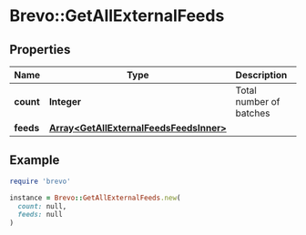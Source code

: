 # Brevo::GetAllExternalFeeds

## Properties

| Name | Type | Description | Notes |
| ---- | ---- | ----------- | ----- |
| **count** | **Integer** | Total number of batches | [optional] |
| **feeds** | [**Array&lt;GetAllExternalFeedsFeedsInner&gt;**](GetAllExternalFeedsFeedsInner.md) |  | [optional] |

## Example

```ruby
require 'brevo'

instance = Brevo::GetAllExternalFeeds.new(
  count: null,
  feeds: null
)
```

